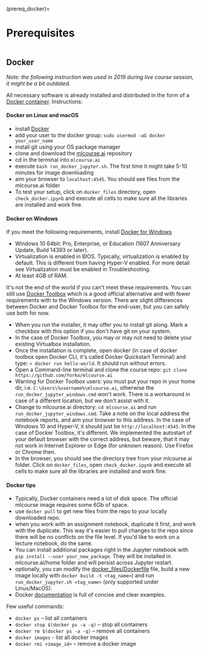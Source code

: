 (prereq_docker)=

# Prerequisites

```{figure} /_static/img/ods_stickers.jpg
```

## Docker

_Note: the following instruction was used in 2019 during live course session, it might be a bit outdated._

All necessary software is already installed and distributed in the form of a [Docker container](https://cloud.docker.com/u/festline/repository/docker/festline/mlcourse_ai). Instructions:

#### Docker on Linux and macOS
 - install [Docker](https://docs.docker.com/engine/installation/)
 - add your user to the docker group: `sudo usermod -aG docker your_user_name`
 - install git using your OS package manager
 - clone and download the [mlcourse.ai](https://github.com/Yorko/mlcourse.ai) repository
 - cd in the terminal into `mlcourse.ai`
 - execute `bash run_docker_jupyter.sh`. The first time it might take 5-10 minutes for image downloading
 - aim your browser to `localhost:4545`. You should see files from the mlcourse.ai folder
 - To test your setup, click on `docker_files` directory, open `check_docker.ipynb` and  execute all cells to make sure all the libraries are installed and work fine.

#### Docker on Windows

If you meet the following requirements, install [Docker for Windows](https://docs.docker.com/docker-for-windows/install/)

 - Windows 10 64bit: Pro, Enterprise, or Education (1607 Anniversary Update, Build 14393 or later).
 - Virtualization is enabled in BIOS. Typically, virtualization is enabled by default. This is different from having Hyper-V enabled. For    more detail see Virtualization must be enabled in Troubleshooting.
 - At least 4GB of RAM.

It's not the end of the world if you can't meet these requirements.
You can still use [Docker Toolbox](https://docs.docker.com/toolbox/overview) which is a good official alternative and with fewer requirements with to the Windows version. There are slight differences between Docker and Docker Toolbox for the end-user, but you can safely use both for now.

- When you run the installer, it may offer you to install git along. Mark a checkbox with this option if you don't have git on your system.
- In the case of Docker Toolbox, you may or may not need to delete your existing Virtualbox installation.
- Once the installation is complete, open docker (in case of docker toolbox open Docker CLI, it's called Docker Quickstart Terminal) and type: `> docker run hello-world`. It should run without errors.
- Open a Command-line terminal and clone the course repo: `git clone https://github.com/Yorko/mlcourse.ai`
- Warning for Docker Toolbox users: you must put your repo in your home dir, i.e. `C:\Users\%username%\mlcourse.ai`, otherwise the `run_docker_jupyter_windows.cmd` won't work. There is a workaround in case of a different location, but we don't assist with it.
- Change to mlcourse.ai directory: `cd mlcourse.ai` and run `run_docker_jupyter_windows.cmd`. Take a note on the local address the notebook reports, and aim your browser to this address. In the case of Windows 10 and Hyper-V, it should just be `http://localhost:4545`. In the case of Docker Toolbox, it's different. We implemented the autostart of your default browser with the correct address, but beware, that it may not work in Internet Explorer or Edge (for unknown reason). Use Firefox or Chrome then.
- In the browser, you should see the directory tree from your mlcourse.ai folder. Click on `docker_files`, open `check_docker.ipynb` and execute all cells to make sure all the libraries are installed and work fine.

#### Docker tips
- Typically, Docker containers need a lot of disk space. The official mlcourse image requires some 6Gb of space.
- use `docker pull` to get new files from the repo to your locally downloaded repo.
- when you work with an assignment notebook, duplicate it first, and work with the duplicate. This way it's easier to pull changes to the repo since there will be no conflicts on the file level. If you'd like to work on a lecture notebook, do the same.
- You can install additional packages right in the Jupyter notebook with `pip install --user your_new_package`. They will be installed in mlcourse.ai/home folder and will persist across Jupyter restart.
- optionally, you can modify the [docker_files/Dockerfile](https://github.com/Yorko/mlcourse.ai/blob/main/docker_files/Dockerfile) file, build a new image locally with `docker build -t <tag_name>`) and run `run_docker_jupyter.sh <tag_name>` (only supported under Linux/MacOS).
- Docker [documentation](https://docs.docker.com/engine/getstarted/) is full of concise and clear examples.

Few useful commands:

- `docker ps` – list all containers
- `docker stop $(docker ps -a -q)` – stop all containers
- `docker rm $(docker ps -a -q)` – remove all containers
- `docker images` - list all docker images
- `docker rmi <image_id>` – remove a docker image
